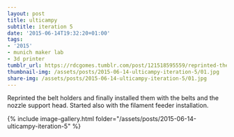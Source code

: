 ```yaml
---
layout: post
title: ulticampy
subtitle: iteration 5
date: '2015-06-14T19:32:20+01:00'
tags:
- '2015'
- munich maker lab
- 3d printer
tumblr_url: https://rdcgomes.tumblr.com/post/121518595559/reprinted-the-belt-holders-and-finally-installed
thumbnail-img: /assets/posts/2015-06-14-ulticampy-iteration-5/01.jpg
share-img: /assets/posts/2015-06-14-ulticampy-iteration-5/01.jpg
---
```


Reprinted the belt holders and finally installed them with the belts and the nozzle support head.
Started also with the filament feeder installation.

{% include image-gallery.html folder="/assets/posts/2015-06-14-ulticampy-iteration-5" %}
